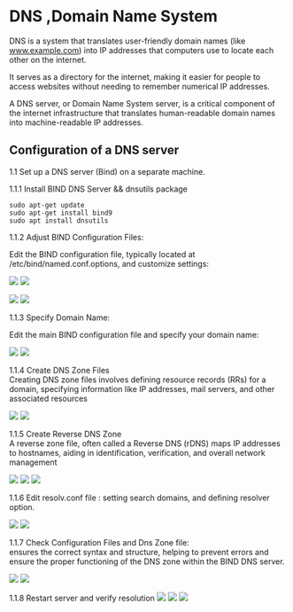 # DNS ,Domain Name System

DNS is a system that translates user-friendly domain names (like www.example.com) into IP addresses that computers use to locate each other on the internet.

It serves as a directory for the internet, making it easier for people to access websites without needing to remember numerical IP addresses.

A DNS server, or Domain Name System server, is a critical component of the internet infrastructure that translates human-readable domain names into machine-readable IP addresses.
## Configuration of a DNS server
1.1 Set up a DNS server (Bind) on a separate machine.

1.1.1 Install BIND DNS Server && dnsutils package
```shell
sudo apt-get update
sudo apt-get install bind9
sudo apt install dnsutils
````
1.1.2  Adjust BIND Configuration Files:

Edit the BIND configuration file, typically located at /etc/bind/named.conf.options, and customize settings:

![](https://drive.google.com/uc?1DYRdM9p3NgVWjqXC6zxWW9LPAXMODZ9g)
![](https://drive.google.com/uc?id=10uNp7FZGICTJ3DxqadtgxgQP0XR4LJNB)

![](https://drive.google.com/uc?id=1cqBq-mZbhI1xGbc8KJLtJeOqhNf2fyxD)
![](https://drive.google.com/uc?id=1asdTi2b0v346VWj3ZyvV3Bv_RMQ320E-)

1.1.3  Specify Domain Name:

Edit the main BIND configuration file and specify your domain name:

![](https://drive.google.com/uc?id=1Xiqt3XSshVMWRDEI-8e3A43qKVtme6Rg)
![](https://drive.google.com/uc?id=1ui85qwSzHByN258utclM4EJoZhS__Lcq)

1.1.4  Create DNS Zone Files  
Creating DNS zone files involves defining resource records (RRs) for a domain, specifying information like IP addresses, mail servers, and other associated resources

![](https://drive.google.com/uc?id=1tGGoO1O_SjmZOfMVyNeqfUdFODfCrFwy)
![](https://drive.google.com/uc?id=1zZgTcrxOJDGgibmhEhX7qgx8SOxYCfj4)


1.1.5  Create Reverse DNS Zone  
A reverse zone file, often called a Reverse DNS (rDNS) maps IP addresses to hostnames, aiding in identification, verification, and overall network management

![](https://drive.google.com/uc?id=1cGZ4k75cW7YPlBLkc76y9qXYEv69rb75)
![](https://drive.google.com/uc?id=1MyDOw3FwgyWq0OtN8O6O919Y-PDzyAgr)
![](https://drive.google.com/uc?id=10yD0V4tXUNXcRnIkwAj4Hd5hiSS-gOyh)

1.1.6  Edit resolv.conf file : setting search domains, and defining resolver option.

![](https://drive.google.com/uc?id=1Ftql3Gb3vPsEW1NEpQc-WfSe4ohy6HAs)
![](https://drive.google.com/uc?id=1aEWvBbkgttLGZmvRRF4Z7sNqpsHLUptk)

1.1.7  Check Configuration Files and Dns Zone file:  
ensures the correct syntax and structure, helping to prevent errors and ensure the proper functioning of the DNS zone within the BIND DNS server.

![](https://drive.google.com/uc?id=1-rnGxg5owPdd9cHL9j3H7UdBy_wX8PYG)
![](https://drive.google.com/uc?id=1WdhHuCC24mtX9_vWCrQLzcih_K21XI91)

1.1.8 Restart server and verify resolution
![](https://drive.google.com/uc?id=1qdw5OymNAJD3tsPx-qMaPrmcOMGQmFT7)
![](https://drive.google.com/uc?id=12_JVrdK-3UjRgiSuUhho4q3qeJHxZ447)
![](https://drive.google.com/uc?id=152z_cfKNTvyFq1BN9xxYsxVRYT-HO4av)